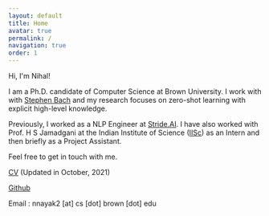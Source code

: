 ```yaml
---
layout: default
title: Home
avatar: true
permalink: /
navigation: true
order: 1
---
```


Hi, I'm Nihal!

I am a Ph.D. candidate of Computer Science at Brown University. I work with with [Stephen Bach](http://stephenbach.net/) and my research focuses on zero-shot learning with explicit high-level knowledge.

Previously, I worked as a NLP Engineer at [Stride.AI](stride.ai). I have also worked with Prof. H S Jamadgani at the Indian Institute of Science ([IISc](http://www.iisc.ac.in/)) as an Intern and then briefly as a Project Assistant.

Feel free to get in touch with me.

[CV](assets/cv.pdf) (Updated in October, 2021)

[Github](https://github.com/nihalnayak)

Email : nnayak2 [at] cs [dot] brown [dot] edu
